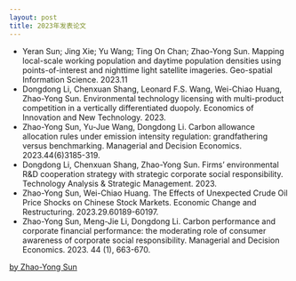 ```yaml
---
layout: post
title: 2023年发表论文
---
```


- Yeran Sun; Jing Xie; Yu Wang; Ting On Chan; Zhao-Yong Sun. Mapping local-scale working population and daytime population densities using points-of-interest and nighttime light satellite imageries. Geo-spatial Information Science. 2023.11
- Dongdong Li, Chenxuan Shang, Leonard F.S. Wang, Wei-Chiao Huang, Zhao-Yong Sun. Environmental technology licensing with multi-product competition in a vertically differentiated duopoly. Economics of Innovation and New Technology. 2023. 
- Zhao-Yong Sun, Yu-Jue Wang, Dongdong Li. Carbon allowance allocation rules under emission intensity regulation: grandfathering versus benchmarking. Managerial and Decision Economics. 2023.44(6)3185-319.
-  Dongdong Li, Chenxuan Shang, Zhao-Yong Sun. Firms’ environmental R&D cooperation strategy with strategic corporate social responsibility. Technology Analysis & Strategic Management. 2023.
- Zhao-Yong Sun, Wei-Chiao Huang. The Effects of Unexpected Crude Oil Price Shocks on Chinese Stock Markets. Economic Change and Restructuring. 2023.29.60189-60197.
- Zhao-Yong Sun, Meng-Jie Li, Dongdong Li. Carbon performance and corporate financial performance: the moderating role of consumer awareness of corporate social responsibility. Managerial and Decision Economics. 2023. 44 (1), 663-670. 




[by Zhao-Yong Sun](https://github.com/dakuamao)
